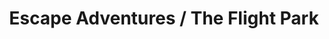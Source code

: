 ---
title: "Escape Adventures / The Flight Park"
url: /keswick/escape-adventures-the-flight-park/
shop: travel agency
---